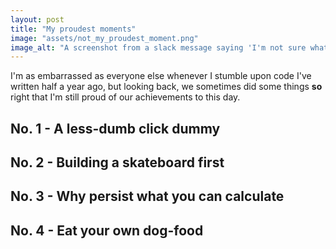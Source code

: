 ```yaml
---
layout: post
title: "My proudest moments"
image: "assets/not_my_proudest_moment.png"
image_alt: "A screenshot from a slack message saying 'I'm not sure what to expect when I stumble upon comments like this in our codebase @rradczewski followed by a code comment saying '// LOOK AT THIS WITH RAIMO'"
---
```


I'm as embarrassed as everyone else whenever I stumble upon code I've written half a year ago, but looking back, we sometimes did some things **so** right that I'm still proud of our achievements to this day.

## No. 1 - A less-dumb click dummy

## No. 2 - Building a skateboard first

## No. 3 - Why persist what you can calculate

## No. 4 - Eat your own dog-food
